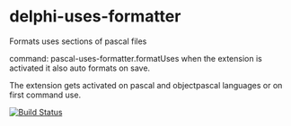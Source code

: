 # delphi-uses-formatter

Formats uses sections of pascal files

command: pascal-uses-formatter.formatUses
when the extension is activated it also auto formats on save.

The extension gets activated on pascal and objectpascal languages or on first command use.


[![Build Status](https://dev.azure.com/tuncbahcecioglu/delphi-uses-formatter-CI/_apis/build/status/tuncb.delphi-uses-formatter?branchName=master)](https://dev.azure.com/tuncbahcecioglu/delphi-uses-formatter-CI/_build/latest?definitionId=1&branchName=master)
